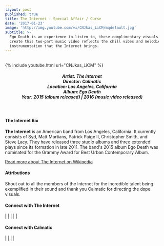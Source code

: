 ```yaml
---
layout: post
published: true
title: The Internet - Special Affair / Curse
date: '2017-01-23'
image: 'http://img.youtube.com/vi/CNJkas_LiCM/mqdefault.jpg'
subtitle: >-
  Ego Death is an experience to listen to, these complimentary visuals that
  create this two-part music video reflects the chill vibes and melodic
  instrumentation that the Internet brings.
---
```

<br>
{% include youtube.html url="CNJkas_LiCM" %}
<br>
<h5 style="text-align: center;">
Artist: The Internet <br>
Director: Calmatic <br>
Location: Los Angeles, California <br>
Album: Ego Death <br>
Year: 2015 (album released) | 2016 (music video released)
</h5>
<br>



#### The Internet Bio

**The Internet** is an American band from Los Angeles, California. It currently consists of Syd, Matt Martians, Patrick Paige II, Christopher Smith, and Steve Lacy. They have released three studio albums and three extended plays since its formation in late 2011. The band's 2015 album Ego Death was nominated for the Grammy Award for Best Urban Contemporary Album.

<a href="https://en.wikipedia.org/wiki/The_Internet_(band)" target="_blank">Read more about The Internet on Wikipedia</a>

#### Attributions

Shout out to all the members of the Internet for the incredible talent being exemplified in their sound and thank you Calmatic for directing the dope visuals. 

#### Connect with The Internet

<a class="fa fa-globe" href="http://www.internet-band.com/" target="_blank"></a> | 
<a class="fa fa-facebook" href="https://www.facebook.com/theinternetband/" target="_blank"></a> | 
<a class="fa fa-twitter" href="https://twitter.com/intanetz" target="_blank"></a> | 
<a class="fa fa-youtube" href="https://www.youtube.com/channel/UCpK4kopnqu-gexm5HWOEE3A" target="_blank"></a> | 
<a class="fa fa-instagram" href="https://www.instagram.com/theinternet" target="_blank"></a> | 
<a class="fa fa-soundcloud" href="https://soundcloud.com/internet-band" target="_blank"></a>

#### Connect with Calmatic

<a class="fa fa-globe" href="http://www.calmatic.net/" target="_blank"></a> | 
<a class="fa fa-vimeo" href="https://www.vimeo.com/calmatic/" target="_blank"></a> | 
<a class="fa fa-twitter" href="https://twitter.com/calmatic" target="_blank"></a> | 
<a class="fa fa-youtube" href="https://www.youtube.com/user/calmatic1" target="_blank"></a> | 
<a class="fa fa-instagram" href="https://www.instagram.com/calmatic" target="_blank"></a>
